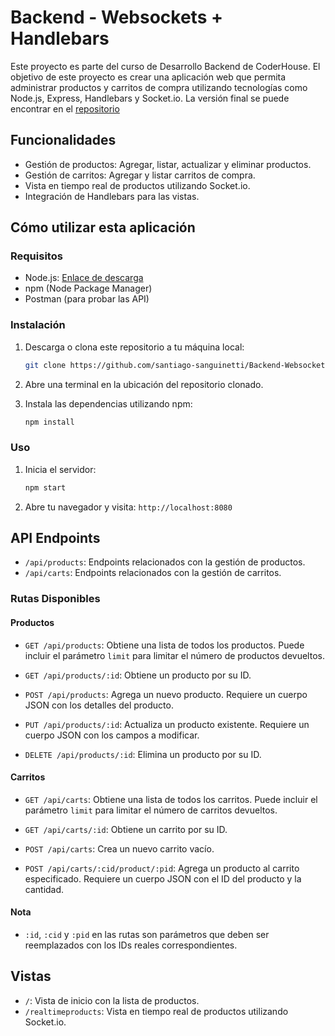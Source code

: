 # Backend - Websockets + Handlebars
Este proyecto es parte del curso de Desarrollo Backend de CoderHouse. El objetivo de este proyecto es crear una aplicación web que permita administrar productos y carritos de compra utilizando tecnologías como Node.js, Express, Handlebars y Socket.io.
La versión final se puede encontrar en el [repositorio](https://github.com/santiago-sanguinetti/CH_Backend_Project/)

## Funcionalidades

- Gestión de productos: Agregar, listar, actualizar y eliminar productos.
- Gestión de carritos: Agregar y listar carritos de compra.
- Vista en tiempo real de productos utilizando Socket.io.
- Integración de Handlebars para las vistas.

## Cómo utilizar esta aplicación
### Requisitos
- Node.js: [Enlace de descarga](https://nodejs.org/)
- npm (Node Package Manager)
- Postman (para probar las API)

### Instalación
1. Descarga o clona este repositorio a tu máquina local:
   ```bash
   git clone https://github.com/santiago-sanguinetti/Backend-Websockets-Handlebars.git
   ```
2. Abre una terminal en la ubicación del repositorio clonado.
   
3. Instala las dependencias utilizando npm:
   ```bash
   npm install
   ```

### Uso
1. Inicia el servidor:
   ```bash
   npm start
   ```
2. Abre tu navegador y visita: `http://localhost:8080`

## API Endpoints

- `/api/products`: Endpoints relacionados con la gestión de productos.
- `/api/carts`: Endpoints relacionados con la gestión de carritos.

### Rutas Disponibles

#### Productos

- `GET /api/products`: Obtiene una lista de todos los productos. Puede incluir el parámetro `limit` para limitar el número de productos devueltos.

- `GET /api/products/:id`: Obtiene un producto por su ID.

- `POST /api/products`: Agrega un nuevo producto. Requiere un cuerpo JSON con los detalles del producto.

- `PUT /api/products/:id`: Actualiza un producto existente. Requiere un cuerpo JSON con los campos a modificar.

- `DELETE /api/products/:id`: Elimina un producto por su ID.

#### Carritos

- `GET /api/carts`: Obtiene una lista de todos los carritos. Puede incluir el parámetro `limit` para limitar el número de carritos devueltos.

- `GET /api/carts/:id`: Obtiene un carrito por su ID.

- `POST /api/carts`: Crea un nuevo carrito vacío.

- `POST /api/carts/:cid/product/:pid`: Agrega un producto al carrito especificado. Requiere un cuerpo JSON con el ID del producto y la cantidad.

#### Nota

- `:id`, `:cid` y `:pid` en las rutas son parámetros que deben ser reemplazados con los IDs reales correspondientes.

## Vistas

- `/`: Vista de inicio con la lista de productos.
- `/realtimeproducts`: Vista en tiempo real de productos utilizando Socket.io.
